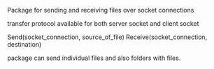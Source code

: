 Package for sending and receiving files over socket connections

transfer protocol available for both server socket and client socket

Send(socket_connection, source_of_file)
Receive(socket_connection, destination)

package can send individual files and also folders with files.